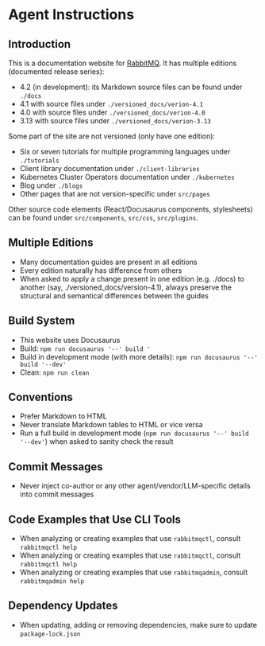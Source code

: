 # Agent Instructions

## Introduction

This is a documentation website for [RabbitMQ](https://rabbitmq.com/docs). It has multiple
editions (documented release series):

 * 4.2 (in development): its Markdown source files can be found under `./docs`
 * 4.1 with source files under `./versioned_docs/verion-4.1`
 * 4.0 with source files under `./versioned_docs/verion-4.0`
 * 3.13 with source files under `./versioned_docs/verion-3.13`

Some part of the site are not versioned (only have one edition):

 * Six or seven tutorials for multiple programming languages under `./tutorials`
 * Client library documentation under `./client-libraries`
 * Kubernetes Cluster Operators documentation under `./kubernetes`
 * Blog under `./blogs`
 * Other pages that are not version-specific under `src/pages`

Other source code elements (React/Docusaurus components, stylesheets) can be found under `src/components`, `src/css`, `src/plugins`.

## Multiple Editions

 * Many documentation guides are present in all editions
 * Every edition naturally has difference from others
 * When asked to apply a change present in one edition (e.g. ./docs) to another (say, ./versioned_docs/version-4.1),
   always preserve the structural and semantical differences between the guides

## Build System

 * This website uses Docusaurus
 * Build: `npm run docusaurus '--' build '`
 * Build in development mode (with more details): `npm run docusaurus '--' build '--dev'`
 * Clean: `npm run clean`

## Conventions

 * Prefer Markdown to HTML
 * Never translate Markdown tables to HTML or vice versa
 * Run a full build in development mode (`npm run docusaurus '--' build '--dev'`) when asked to sanity check the result

## Commit Messages

 * Never inject co-author or any other agent/vendor/LLM-specific details into commit messages

## Code Examples that Use CLI Tools

 * When analyzing or creating examples that use `rabbitmqctl`, consult `rabbitmqctl help`
 * When analyzing or creating examples that use `rabbitmqctl`, consult `rabbitmqctl help`
 * When analyzing or creating examples that use `rabbitmqadmin`, consult `rabbitmqadmin help`

## Dependency Updates

 * When updating, adding or removing dependencies, make sure to update `package-lock.json`
